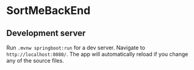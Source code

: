 # SortMeBackEnd

## Development server

Run `.mvnw springboot:run` for a dev server. Navigate to `http://localhost:8080/`. The app will automatically reload if you change any of the source files.
